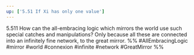 ```yaml
---
up: ['5.51 If Xi has only one value']
---
```

5.511 How can the all-embracing logic which mirrors the world use such special catches and manipulations? Only because all these are connected into an infinitely fine network, to the great mirror.
 %%
 #AllEmbracingLogic #mirror #world #connexion #infinite #network #GreatMirror %%